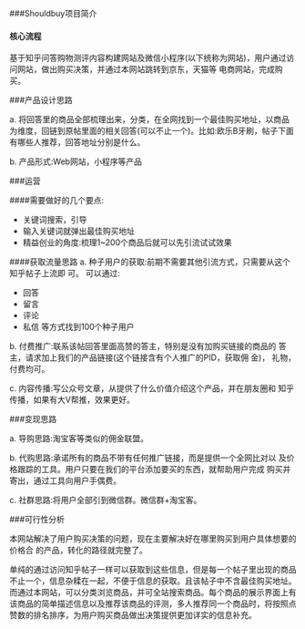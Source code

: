 ###Shouldbuy项目简介

#### 核心流程
基于知乎问答购物测评内容构建网站及微信小程序(以下统称为网站)，用户通过访问网站，做出购买决策，并通过本网站跳转到京东，天猫等
电商网站，完成购买。

###产品设计思路

a. 将回答里的商品全部梳理出来，分类，在全网找到一个最佳购买地址，以商品为维度，回链到原帖里面的相关回答(可以不止一个)。比如:欧乐B牙刷，帖子下面有哪些人推荐，回答地址分别是什么。 

b. 产品形式:Web网站，小程序等产品

###运营

####需要做好的几个要点:
+ 关键词搜索，引导
+ 输入关键词就弹出最佳购买地址
+  精益创业的角度:梳理1~200个商品后就可以先引流试试效果

####获取流量思路
a. 种子用户的获取:前期不需要其他引流方式，只需要从这个知乎帖子上流即 可。
可以通过:
+ 回答
+ 留言
+ 评论
+ 私信 等方式找到100个种子用户

b. 付费推广:联系该帖回答里面高赞的答主，特别是没有加购买链接的商品的 答主，请求加上我们的产品链接(这个链接含有个人推广的PID，获取佣 金)， 礼物，付费均可。

c. 内容传播:写公众号文章，从提供了什么价值介绍这个产品，并在朋友圈和 知乎传播，如果有大V帮推，效果更好。

###变现思路

a. 导购思路:淘宝客等类似的佣金联盟。

b. 代购思路:承诺所有的商品不带有任何推广链接，而是提供一个全网比对以 及价格跟踪的工具。用户只要在我们的平台添加要买的东西，就帮助用户完成 购买并寄出，通过工具向用户手偶费。

c. 社群思路:将用户全部引到微信群。微信群+淘宝客。

###可行性分析

本网站解决了用户购买决策的问题，现在主要解决好在哪里购买到用户具体想要的价格合 的产品，转化的路径就完整了。

单纯的通过访问知乎帖子一样可以获取到这些信息，但是每一个帖子里出现的商品不止一个，信息杂糅在一起，不便于信息的获取。且该帖子中不含最佳购买地址。而通过本网站，可以分类浏览商品，并可全站搜索商品。每个商品的展示界面上有该商品的简单描述信息以及推荐该商品的评测，多人推荐同一个商品时，将按照点赞数的排名排序，为用户购买商品做出决策提供更加详实的信息补充。

